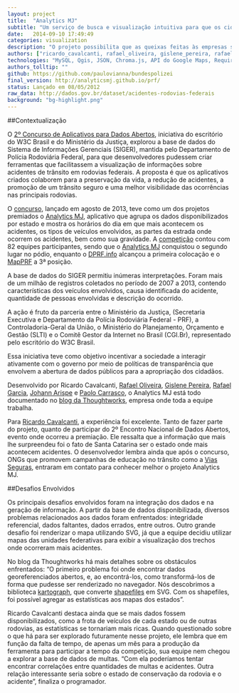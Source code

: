 ```yaml
---
layout: project
title:  "Analytics MJ"
subtitle: "Um serviço de busca e visualização intuitiva para que os cidadãos possam se orientar em um processo de decisão de compra"
date:   2014-09-10 17:49:49
categories: visualization
description: "O projeto possibilita que as queixas feitas às empresas sejam filtradas pelo gênero dos consumidores e pelo estado de atendimento das reclamações pelo fornecedor. Com apenas um clique no gráfico ou no texto é possível ativar o filtro, que mostrará os gráficos correspondentes à porcentagem total de reclamações."
authors: ["ricardo_cavalcanti, rafael_oliveira, gislene_pereira, rafael_garcia, johan_arispe, paolo_carrasco"]
technologies: "MySQL, Qgis, JSON, Chroma.js, API do Google Maps, Require.js, Knockout"
authors_tolltip: ""
github: https://github.com/paulovianna/bundespolizei
final_version: http://analyticsmj.github.io/prf/
status: Lançado em 08/05/2012
raw_data: http://dados.gov.br/dataset/acidentes-rodovias-federais
background: "bg-highlight.png"
---
```


##Contextualização

O [2º Concurso de Aplicativos para Dados Abertos](http://www.w3c.br/Home/ConcursoAplicativos), iniciativa do escritório do W3C Brasil e do Ministério da Justiça, explorou a base de dados do Sistema de Informações Gerenciais (SIGER), mantida pelo Departamento de Polícia Rodoviária Federal, para que desenvolvedores pudessem criar ferramentas que facilitassem a visualização de informações sobre acidentes de trânsito em rodovias federais. A proposta é que os aplicativos criados colaborem para a preservação da vida, a redução de acidentes, a promoção de um trânsito seguro e uma melhor visibilidade das ocorrências nas principais rodovias. 

O [concurso](http://www.w3c.br/Noticias/ConcursoMJW3C2), lançado em agosto de 2013, teve como um dos projetos premiados o [Analytics MJ](http://analyticsmj.github.io/prf/), aplicativo que agrupa os dados disponibilizados por estado e mostra os horários do dia em que mais acontecem os acidentes, os tipos de veículos envolvidos, as partes da estrada onde ocorrem os acidentes, bem como sua gravidade. A [competição](http://www.w3c.br/pub/Home/ConcursoAplicativos/Prioridades_para_o_desenvolvimento_de_aplicativos.pdf) contou com 82 equipes participantes, sendo que o [Analytics MJ](https://github.com/paulovianna/bundespolizei) conquistou o segundo lugar no pódio, enquanto o [DPRF.info](http://www.dprf.info/) alcançou a primeira colocação e o [MapPRF](http://200.132.38.42/mapprf/) a 3ª posição. 

A base de dados do SIGER permitiu inúmeras interpretações. Foram mais de um milhão de registros coletados no período de 2007 a 2013, contendo características dos veículos envolvidos, causa identificada do acidente, quantidade de pessoas envolvidas e descrição do ocorrido. 

A ação é fruto da parceria entre o Ministério da Justiça, (Secretaria Executiva e Departamento da Polícia Rodoviária Federal - PRF), a Controladoria-Geral da União, o Ministério do Planejamento, Orçamento e Gestão (SLTI) e o Comitê Gestor da Internet no Brasil (CGI.Br), representado pelo escritório do W3C Brasil. 

Essa iniciativa teve como objetivo incentivar a sociedade a interagir ativamente com o governo por meio de políticas de transparência que envolvem a abertura de dados públicos para a apropriação dos cidadãos. 

Desenvolvido por Ricardo Cavalcanti, [Rafael Oliveira](https://github.com/ludug3r0), [Gislene Pereira](https://github.com/pereiragislene), [Rafael Garcia](https://github.com/rafbgarcia), [Johann Arispe](https://github.com/johannarispe) e [Paolo Carrasco](https://github.com/paolocarrasco), o Analytics MJ está todo documentado no [blog da Thoughtworks](http://www.thoughtworks.com/pt/insights/blog/melhorando-seguranca-das-estradas-brasileiras), empresa onde toda a equipe trabalha. 

Para [Ricardo Cavalcanti](https://github.com/rcaval), a experiência foi excelente. Tanto de fazer parte do projeto, quanto de participar do 2º Encontro Nacional de Dados Abertos, evento onde ocorreu a premiação. Ele ressalta que a informação que mais lhe surpreendeu foi o fato de Santa Catarina ser o estado onde mais acontecem acidentes. O desenvolvedor lembra ainda que após o concurso, ONGs que promovem campanhas de educação no trânsito como a [Vias Seguras](http://www.vias-seguras.com/), entraram em contato para conhecer melhor o projeto Analytics MJ. 

##Desafios Envolvidos 

Os principais desafios envolvidos foram na integração dos dados e na geração de informação. A partir da base de dados disponibilizada, diversos problemas relacionados aos dados foram enfrentados: integridade referencial, dados faltantes, dados errados, entre outros. Outro grande desafio foi renderizar o mapa utilizando SVG, já que a equipe decidiu utilizar mapas das unidades federativas para exibir a visualização dos trechos onde ocorreram mais acidentes. 

No blog da Thoughtworks há mais detalhes sobre os obstáculos enfrentados: “O primeiro problema foi onde encontrar dados georeferenciados abertos, e, ao encontrá-los, como transformá-los de forma que pudesse ser renderizado no navegador. Nós descobrimos a biblioteca [kartograph](http://kartograph.org/), que converte [shapefiles](http://pt.wikipedia.org/wiki/Shapefile) em SVG. Com os shapefiles, foi possível agregar as estatísticas aos mapas dos estados”. 

Ricardo Cavalcanti destaca ainda que se mais dados fossem disponibilizados, como a frota de veículos de cada estado ou de outras rodovias, as estatísticas se tornariam mais ricas. Quando questionado sobre o que há para ser explorado futuramente nesse projeto, ele lembra que em função da falta de tempo, de apenas um mês para a produção da ferramenta para participar a tempo da competição, sua equipe nem chegou a explorar a base de dados de multas. “Com ela poderíamos tentar encontrar correlações entre quantidades de multas e acidentes. Outra relação interessante seria sobre o estado de conservação da rodovia e o acidente”, finaliza o programador. 












